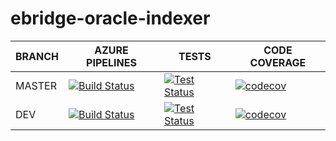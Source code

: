# ebridge-oracle-indexer

BRANCH | AZURE PIPELINES                                                                                                                                                                                                        | TESTS                                                                                                                                                                                    | CODE COVERAGE
-------|------------------------------------------------------------------------------------------------------------------------------------------------------------------------------------------------------------------------|------------------------------------------------------------------------------------------------------------------------------------------------------------------------------------------|--------------
MASTER   | [![Build Status](https://dev.azure.com/eBridgeCrosschain/ebridge-oracle-indexer/_apis/build/status%2FeBridgeCrosschain.ebridge-oracle-indexer?branchName=master)](https://dev.azure.com/eBridgeCrosschain/ebridge-oracle-indexer/_build/latest?definitionId=10&branchName=master) | [![Test Status](https://img.shields.io/azure-devops/tests/eBridgeCrosschain/ebridge-oracle-indexer/10/master)](https://dev.azure.com/eBridgeCrosschain/ebridge-oracle-indexer/_build/latest?definitionId=10&branchName=master) | [![codecov](https://codecov.io/gh/eBridgeCrosschain/ebridge-oracle-indexer/branch/master/graph/badge.svg?token=S8LY7QZG95)](https://codecov.io/gh/eBridgeCrosschain/ebridge-oracle-indexer)
DEV    | [![Build Status](https://dev.azure.com/eBridgeCrosschain/ebridge-oracle-indexer/_apis/build/status%2FeBridgeCrosschain.ebridge-oracle-indexer?branchName=dev)](https://dev.azure.com/eBridgeCrosschain/ebridge-oracle-indexer/_build/latest?definitionId=10&branchName=dev) | [![Test Status](https://img.shields.io/azure-devops/tests/eBridgeCrosschain/ebridge-oracle-indexer/10/dev)](https://dev.azure.com/eBridgeCrosschain/ebridge-oracle-indexer/_build/latest?definitionId=10&branchName=dev) | [![codecov](https://codecov.io/gh/eBridgeCrosschain/ebridge-oracle-indexer/branch/dev/graph/badge.svg?token=S8LY7QZG95)](https://codecov.io/gh/eBridgeCrosschain/ebridge-oracle-indexer)
